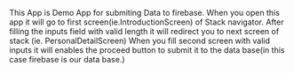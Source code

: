 This App is Demo App for submiting Data to firebase.
When you open this app it will go to first screen(ie.IntroductionScreen) of Stack navigator.
After filling the inputs field with valid length it will redirect you to next screen of stack (ie. PersonalDetailScreen)
When you fill second screen with valid inputs it will enables the proceed button to submit it to the data base(in this case firebase is our data base.)
